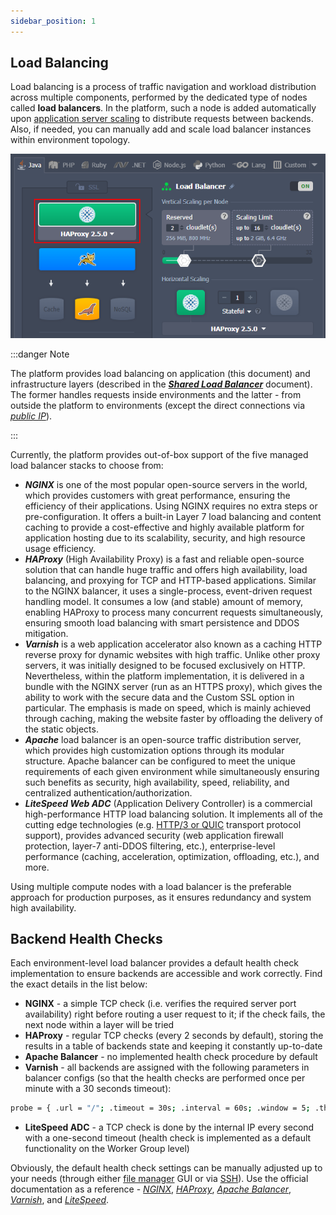 ```yaml
---
sidebar_position: 1
---
```


## Load Balancing

Load balancing is a process of traffic navigation and workload distribution across multiple components, performed by the dedicated type of nodes called **load balancers**. In the platform, such a node is added automatically upon [application server scaling](https://cloudmydc.com/) to distribute requests between backends. Also, if needed, you can manually add and scale load balancer instances within environment topology.

<div style={{
    display:'flex',
    justifyContent: 'center',
    margin: '0 0 1rem 0'
}}>

![Locale Dropdown](./img/LoadBalancing/01-environment-load-balancer-layer.png)

</div>

:::danger Note

The platform provides load balancing on application (this document) and infrastructure layers (described in the **_[Shared Load Balancer](https://cloudmydc.com/)_** document). The former handles requests inside environments and the latter - from outside the platform to environments (except the direct connections via _[public IP](https://cloudmydc.com/)_).

:::

Currently, the platform provides out-of-box support of the five managed load balancer stacks to choose from:

- **_NGINX_** is one of the most popular open-source servers in the world, which provides customers with great performance, ensuring the efficiency of their applications. Using NGINX requires no extra steps or pre-configuration. It offers a built-in Layer 7 load balancing and content caching to provide a cost-effective and highly available platform for application hosting due to its scalability, security, and high resource usage efficiency.
- **_HAProxy_** (High Availability Proxy) is a fast and reliable open-source solution that can handle huge traffic and offers high availability, load balancing, and proxying for TCP and HTTP-based applications. Similar to the NGINX balancer, it uses a single-process, event-driven request handling model. It consumes a low (and stable) amount of memory, enabling HAProxy to process many concurrent requests simultaneously, ensuring smooth load balancing with smart persistence and DDOS mitigation.
- **_Varnish_** is a web application accelerator also known as a caching HTTP reverse proxy for dynamic websites with high traffic. Unlike other proxy servers, it was initially designed to be focused exclusively on HTTP. Nevertheless, within the platform implementation, it is delivered in a bundle with the NGINX server (run as an HTTPS proxy), which gives the ability to work with the secure data and the Custom SSL option in particular. The emphasis is made on speed, which is mainly achieved through caching, making the website faster by offloading the delivery of the static objects.
- **_Apache_** load balancer is an open-source traffic distribution server, which provides high customization options through its modular structure. Apache balancer can be configured to meet the unique requirements of each given environment while simultaneously ensuring such benefits as security, high availability, speed, reliability, and centralized authentication/authorization.
- **_LiteSpeed Web ADC_** (Application Delivery Controller) is a commercial high-performance HTTP load balancing solution. It implements all of the cutting edge technologies (e.g. [HTTP/3 or QUIC](https://cloudmydc.com/) transport protocol support), provides advanced security (web application firewall protection, layer-7 anti-DDOS filtering, etc.), enterprise-level performance (caching, acceleration, optimization, offloading, etc.), and more.

Using multiple compute nodes with a load balancer is the preferable approach for production purposes, as it ensures redundancy and system high availability.

## Backend Health Checks

Each environment-level load balancer provides a default health check implementation to ensure backends are accessible and work correctly. Find the exact details in the list below:

- **NGINX** - a simple TCP check (i.e. verifies the required server port availability) right before routing a user request to it; if the check fails, the next node within a layer will be tried
- **HAProxy** - regular TCP checks (every 2 seconds by default), storing the results in a table of backends state and keeping it constantly up-to-date
- **Apache Balancer** - no implemented health check procedure by default
- **Varnish** - all backends are assigned with the following parameters in balancer configs (so that the health checks are performed once per minute with a 30 seconds timeout):

```bash
probe = { .url = "/"; .timeout = 30s; .interval = 60s; .window = 5; .threshold = 2; } }
```

- **LiteSpeed ADC** - a TCP check is done by the internal IP every second with a one-second timeout (health check is implemented as a default functionality on the Worker Group level)

Obviously, the default health check settings can be manually adjusted up to your needs (through either [file manager](https://cloudmydc.com/) GUI or via [SSH](https://cloudmydc.com/)). Use the official documentation as a reference - _[NGINX](https://cloudmydc.com/)_, _[HAProxy](https://cloudmydc.com/)_, _[Apache Balancer](https://cloudmydc.com/)_, _[Varnish](https://cloudmydc.com/)_, and _[LiteSpeed](https://cloudmydc.com/)_.
